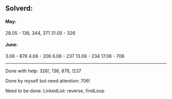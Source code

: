 ## Solverd:


#### May:
28.05 - 136, 344, 371
31.05 - 326

#### June:
3.06 - 876
4.06 - 206
6.06 - 237
13.06 - 234
17.06 - 706

--------------------------

Done with help:
326!, 136, 876, !237

Done by myself but need attention:
706!

Need to be done:
LinkedList: reverse, findLoop